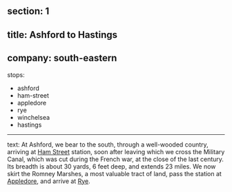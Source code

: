 ﻿section: 1
----
title: Ashford to Hastings
----
company: south-eastern
----
stops:
- ashford
- ham-street
- appledore
- rye
- winchelsea
- hastings
----
text: At Ashford, we bear to the south, through a well-wooded country, arriving at [Ham Street](/stations/ham-street) station, soon after leaving which we cross the Military Canal, which was cut during the French war, at the close of the last century. Its breadth is about 30 yards, 6 feet deep, and extends 23 miles. We now skirt the Romney Marshes, a most valuable tract of land, pass the station at [Appledore](/stations/appledore), and arrive at [Rye](/stations/rye).

